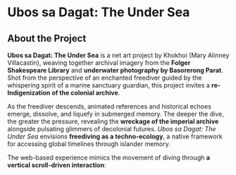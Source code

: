 # Ubos sa Dagat: The Under Sea

## **About the Project**

**Ubos sa Dagat: The Under Sea** is a net art project by Khokhoi (Mary Alinney Villacastin), weaving together archival imagery from the **Folger Shakespeare Library** and **underwater photography by Basorerong Parat**. Shot from the perspective of an enchanted freediver guided by the whispering spirit of a marine sanctuary guardian, this project invites a **re-Indigenization of the colonial archive**.

As the freediver descends, animated references and historical echoes emerge, dissolve, and liquefy in submerged memory. The deeper the dive, the greater the pressure, revealing the **wreckage of the imperial archive** alongside pulsating glimmers of decolonial futures. *Ubos sa Dagat: The Under Sea* envisions **freediving as a techno-ecology**, a native framework for accessing global timelines through islander memory.

The web-based experience mimics the movement of diving through **a vertical scroll-driven interaction**:
